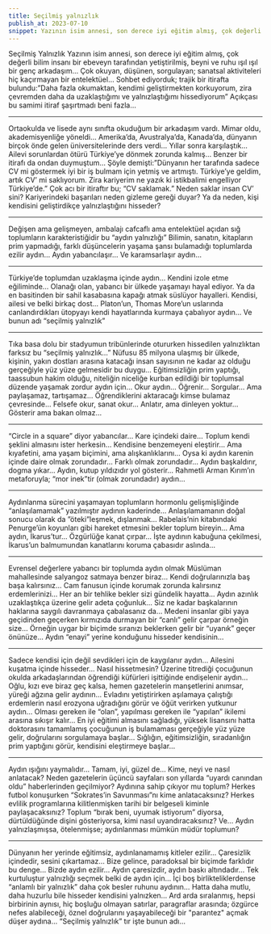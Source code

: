 ```yaml
---
title: Seçilmiş yalnızlık
publish_at: 2023-07-10
snippet: Yazının isim annesi, son derece iyi eğitim almış, çok değerli bilim insanı bir ebeveyn tarafından yetiştirilmiş, beyni ve ruhu ışıl ışıl bir genç arkadaşım…
---
```


Seçilmiş Yalnızlık
Yazının isim annesi, son derece iyi eğitim almış, çok değerli bilim insanı bir ebeveyn tarafından yetiştirilmiş, beyni ve ruhu ışıl ışıl bir genç arkadaşım…
Çok okuyan, düşünen, sorgulayan; sanatsal aktiviteleri hiç kaçırmayan bir entelektüel…
Sohbet ediyorduk; trajik bir itirafta bulundu:”Daha fazla okumaktan, kendimi geliştirmekten korkuyorum, zira çevremden daha da uzaklaştığımı ve yalnızlaştığımı hissediyorum”
Açıkçası bu samimi itiraf şaşırtmadı beni fazla…

---

Ortaokulda ve lisede aynı sınıfta okuduğum bir arkadaşım vardı.
Mimar oldu, akademisyenliğe yöneldi…
Amerika’da, Avustralya’da, Kanada’da, dünyanın birçok önde gelen üniversitelerinde ders verdi…
Yıllar sonra karşılaştık…
Ailevi sorunlardan ötürü Türkiye’ye dönmek zorunda kalmış…
Benzer bir itirafı da ondan duymuştum…
Şöyle demişti:”Dünyanın her tarafında sadece CV mi göstermek iyi bir iş bulmam için yetmiş ve artmıştı. Türkiye’ye geldim, artık CV’ mi saklıyorum. Zira kariyerim ne yazık ki istikbalimi engelliyor Türkiye’de.”
Çok acı bir itiraftır bu; “CV saklamak.”
Neden saklar insan CV’ sini?
Kariyerindeki başarıları neden gizleme gereği duyar?
Ya da neden, kişi kendisini geliştirdikçe yalnızlaştığını hisseder?

---

Değişen ama gelişmeyen, ambalajı cafcaflı ama entelektüel açıdan sığ toplumların karakteristiğidir bu “aydın yalnızlığı”
Bilimin, sanatın, kitapların prim yapmadığı, farklı düşüncelerin yaşama şansı bulamadığı toplumlarda ezilir aydın…
Aydın yabancılaşır…
Ve karamsarlaşır aydın…

---

Türkiye’de toplumdan uzaklaşma içinde aydın…
Kendini izole etme eğiliminde…
Olanağı olan, yabancı bir ülkede yaşamayı hayal ediyor.
Ya da en basitinden bir sahil kasabasına kapağı atmak süslüyor hayalleri.
Kendisi, ailesi ve belki birkaç dost…
Platon’un, Thomas More’un uslarında canlandırdıkları ütopyayı kendi hayatlarında kurmaya çabalıyor aydın…
Ve bunun adı “seçilmiş yalnızlık”

---

Tıka basa dolu bir stadyumun tribünlerinde otururken hissedilen yalnızlıktan farksız bu “seçilmiş yalnızlık…”
Nüfusu 85 milyona ulaşmış bir ülkede, kişinin, yakın dostları arasına katacağı insan sayısının ne kadar az olduğu gerçeğiyle yüz yüze gelmesidir bu duygu…
Eğitimsizliğin prim yaptığı, taassubun hakim olduğu, niteliğin niceliğe kurban edildiği bir toplumsal düzende yaşamak zordur aydın için…
Okur aydın…
Öğrenir…
Sorgular…
Ama paylaşamaz, tartışamaz…
Öğrendiklerini aktaracağı kimse bulamaz çevresinde…
Felsefe okur, sanat okur…
Anlatır, ama dinleyen yoktur…
Gösterir ama bakan olmaz…

---

“Circle in a square” diyor yabancılar…
Kare içindeki daire…
Toplum kendi şeklini almasını ister herkesin…
Kendisine benzemeyeni eleştirir…
Ama kıyafetini, ama yaşam biçimini, ama alışkanlıklarını…
Oysa ki aydın karenin içinde daire olmak zorundadır…
Farklı olmak zorundadır…
Aydın başkaldırır, dogma yıkar…
Aydın, kutup yıldızıdır yol gösterir…
Rahmetli Arman Kırım’ın metaforuyla; “mor inek”tir (olmak zorundadır) aydın…

---

Aydınlanma sürecini yaşamayan toplumların hormonlu gelişmişliğinde “anlaşılamamak” yazılmıştır aydının kaderinde…
Anlaşılamamanın doğal sonucu olarak da ”öteki”leşmek, dışlanmak…
Rabelais’nin kitabındaki Penurge’ün koyunları gibi hareket etmesini bekler toplum bireyin…
Ama aydın, İkarus’tur…
Özgürlüğe kanat çırpar…
İşte aydının kabuğuna çekilmesi, İkarus’un balmumundan kanatlarını koruma çabasıdır aslında…

---

Evrensel değerlere yabancı bir toplumda aydın olmak Müslüman mahallesinde salyangoz satmaya benzer biraz…
Kendi doğrularınızla baş başa kalırsınız…
Cam fanusun içinde korumak zorunda kalırsınız erdemlerinizi…
Her an bir tehlike bekler sizi gündelik hayatta…
Aydın azınlık uzaklaştıkça üzerine gelir adeta çoğunluk…
Siz ne kadar başkalarının haklarına saygılı davranmaya çabalasanız da…
Medeni insanlar gibi yaya geçidinden geçerken kırmızıda durmayan bir “canlı” gelir çarpar örneğin size…
Örneğin uygar bir biçimde sıranızı beklerken gelir bir “uyanık”
geçer önünüze…
Aydın “enayi” yerine konduğunu hisseder kendisinin…

---

Sadece kendisi için değil sevdikleri için de kaygılanır aydın…
Ailesini kuşatma içinde hisseder…
Nasıl hissetmesin?
Üzerine titrediği çocuğunun okulda arkadaşlarından öğrendiği küfürleri işittiğinde endişelenir aydın…
Oğlu, kızı eve biraz geç kalsa, hemen gazetelerin manşetlerini anımsar, yüreği ağzına gelir aydının…
Evladını yetiştirirken aşılamaya çalıştığı erdemlerin nasıl erozyona uğradığını görür ve öğüt verirken yutkunur aydın…
Olması gereken ile “olan”, yapılması gereken ile “yapılan” ikilemi arasına sıkışır kalır…
En iyi eğitimi almasını sağladığı, yüksek lisansını hatta doktorasını tamamlamış çocuğunun iş bulamaması gerçeğiyle yüz yüze gelir, doğrularını sorgulamaya başlar…
Sığlığın, eğitimsizliğin, sıradanlığın prim yaptığını görür, kendisini eleştirmeye başlar…

---

Aydın ışığını yaymalıdır…
Tamam, iyi, güzel de…
Kime, neyi ve nasıl anlatacak?
Neden gazetelerin üçüncü sayfaları son yıllarda “uyardı canından oldu” haberlerinden geçilmiyor?
Aydınına sahip çıkıyor mu toplum?
Herkes futbol konuşurken “Sokrates’in Savunması”nı kime anlatacaksınız?
Herkes evlilik programlarına kilitlenmişken tarihi bir belgeseli kiminle paylaşacaksınız?
Toplum “bırak beni, uyumak istiyorum” diyorsa, dürtüldüğünde dişini gösteriyorsa, kimi nasıl uyandıracaksınız?
Ve…
Aydın yalnızlaşmışsa, ötelenmişse; aydınlanması mümkün müdür toplumun?

---

Dünyanın her yerinde eğitimsiz, aydınlanamamış kitleler ezilir…
Çaresizlik içindedir, sesini çıkartamaz…
Bize gelince, paradoksal bir biçimde farklıdır bu denge…
Bizde aydın ezilir…
Aydın çaresizdir, aydın baskı altındadır…
Tek kurtuluştur yalnızlığı seçmek belki de aydın için…
İçi boş birlikteliklerdense “anlamlı bir yalnızlık” daha çok besler ruhunu aydının…
Hatta daha mutlu, daha huzurlu bile hisseder kendisini yalnızken…
Ard arda sıralanmış, hepsi birbirinin aynısı, hiç boşluğu olmayan satırlar, paragraflar arasında; özgürce nefes alabileceği, öznel doğrularını yaşayabileceği bir "parantez" açmak düşer aydına...
“Seçilmiş yalnızlık” tır işte bunun adı…
